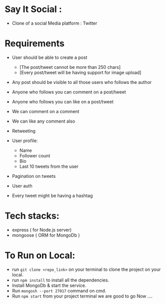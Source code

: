 # Say It Social : 

- Clone of a social Media platform : Twitter 

# Requirements

- User should be able to create a post
    - [The post/tweet cannot be more than 250 chars]
    - [Every post/tweet will be having support for image upload]

- Any post should be visible to all those users who follows the author
- Anyone who follows you can comment on a post/tweet
- Anyone who follows you can like on a post/tweet
- We can comment on a comment
- We can like any comment also
- Retweeting

- User profile:
    - Name
    - Follower count
    - Bio
    - Last 10 tweets from the user

- Pagination on tweets 
- User auth 

- Every tweet might be having a hashtag


# Tech stacks:

- express ( for Node.js server)
- mongoose ( ORM for MongoDb )

# To Run on Local:

- run `git clone <repo_link>` on your terminal to clone the project on your local.
- run `npm install` to install all the dependencies.
- Install MongoDb & start the service.
- Run `mongosh --port 27017` command on cmd.
- Run `npm start` from your project terminal
     we are good to go Now ....